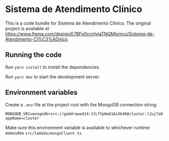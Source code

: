 
  # Sistema de Atendimento Clínico

  This is a code bundle for Sistema de Atendimento Clínico. The original project is available at https://www.figma.com/design/E7BFs0ccnlviaTNQMlomcx/Sistema-de-Atendimento-Cl%C3%ADnico.

  ## Running the code

Run `yarn install` to install the dependencies.

Run `yarn dev` to start the development server.

## Environment variables

Create a `.env` file at the project root with the MongoDB connection string:

```
MONGODB_URI=mongodb+srv://gabdrawed14:J1LfYpHwU1AiXb46@cluster.l2uj7a8.mongodb.net/?appName=cluster
```

Make sure this environment variable is available to whichever runtime executes `src/lambda/mongoClient.ts`.
